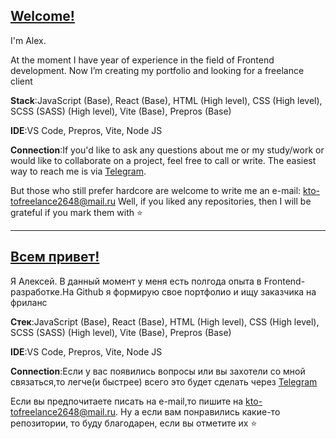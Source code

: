 
## [Welcome!](https://github.com/kto-to26)


I'm Alex.

At the moment I have year of experience in the field of Frontend development. Now I’m creating my portfolio and looking for a freelance client

**Stack**:JavaScript (Base), React (Base), HTML (High level), CSS (High level), SCSS (SASS) (High level), Vite (Base), Prepros (Base)

**IDE**:VS Code, Prepros, Vite, Node JS

**Connection**:If you'd like to ask any questions about me or my study/work or would like to collaborate on a project, feel free to call or write. The easiest way to reach me is via [Telegram](https://t.me/kto_to_Frontend).

But those who still prefer hardcore are welcome to write me an e-mail: kto-tofreelance2648@mail.ru
Well, if you liked any repositories, then I will be grateful if you mark them with ⭐️

---

## [Всем привет!](https://github.com/kto-to26)

Я Алексей. В данный момент у меня есть полгода опыта в Frontend-разработке.На Github я формирую свое портфолио и ищу заказчика на фриланс

**Стек**:JavaScript (Base), React (Base), HTML (High level), CSS (High level), SCSS (SASS) (High level), Vite (Base), Prepros (Base)

**IDE**:VS Code, Prepros, Vite, Node JS

**Connection**:Если у вас появились вопросы или вы захотели со мной связаться,то легче(и быстрее) всего это будет сделать через [Telegram](https://t.me/kto_to_Frontend)

Если вы предпочитаете писать на e-mail,то пишите на kto-tofreelance2648@mail.ru. Ну а если вам понравились какие-то репозитории, то буду благодарен, если вы отметите их ⭐️
